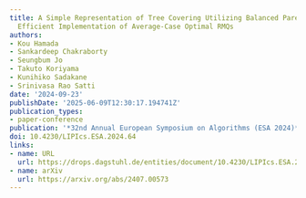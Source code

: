 ```yaml
---
title: A Simple Representation of Tree Covering Utilizing Balanced Parentheses and
  Efficient Implementation of Average-Case Optimal RMQs
authors:
- Kou Hamada
- Sankardeep Chakraborty
- Seungbum Jo
- Takuto Koriyama
- Kunihiko Sadakane
- Srinivasa Rao Satti
date: '2024-09-23'
publishDate: '2025-06-09T12:30:17.194741Z'
publication_types:
- paper-conference
publication: '*32nd Annual European Symposium on Algorithms (ESA 2024)*'
doi: 10.4230/LIPIcs.ESA.2024.64
links:
- name: URL
  url: https://drops.dagstuhl.de/entities/document/10.4230/LIPIcs.ESA.2024.64
- name: arXiv
  url: https://arxiv.org/abs/2407.00573
---
```

